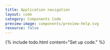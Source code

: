 ```yaml
---
title: Application navigation
layout: code
category: Components Code
preview-image: components/preview-help.svg
resource: false
---
```


{% include todo.html content="Set up code." %}
